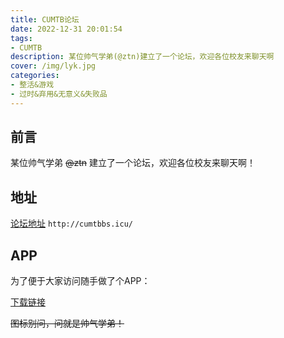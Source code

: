 ```yaml
---
title: CUMTB论坛
date: 2022-12-31 20:01:54
tags:
- CUMTB
description: 某位帅气学弟(@ztn)建立了一个论坛，欢迎各位校友来聊天啊
cover: /img/lyk.jpg
categories: 
- 整活&游戏
- 过时&弃用&无意义&失败品
---
```

## 前言

某位帅气学弟 ~~@ztn~~ 建立了一个论坛，欢迎各位校友来聊天啊！

## 地址
[论坛地址](http://cumtbbs.icu/ "论坛地址")
`http://cumtbbs.icu/`
## APP
为了便于大家访问随手做了个APP：

[下载链接](北矿论坛.apk)

~~图标别问，问就是帅气学弟！~~